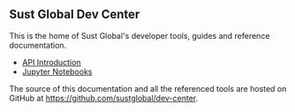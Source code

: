 ## Sust Global Dev Center

This is the home of Sust Global's developer tools, guides and reference documentation.

* [API Introduction](./api-intro.html)
* [Jupyter Notebooks](./jupyter-notebooks.html)

The source of this documentation and all the referenced tools are hosted on GitHub at https://github.com/sustglobal/dev-center.
